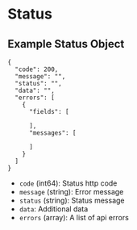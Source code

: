 # Status

## Example Status Object

```
{
  "code": 200,
  "message": "",
  "status": "",
  "data": "",
  "errors": [
    {
      "fields": [

      ],
      "messages": [

      ]
    }
  ]
}
```

* `code` (int64): Status http code
* `message` (string): Error message
* `status` (string): Status message
* `data`: Additional data
* `errors` (array): A list of api errors
